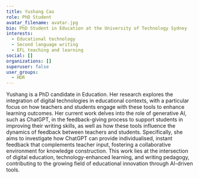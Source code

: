 ```yaml
---
title: Yushang Cao
role: PhD Student
avatar_filename: avatar.jpg
bio: PhD Student in Education at the University of Technology Sydney
interests:
  - Educational technology
  - Second language writing
  - EFL teaching and learning
social: []
organizations: []
superuser: false
user_groups:
  - HDR
---
```

Yushang is a PhD candidate in Education. Her research explores the integration of digital technologies in educational contexts, with a particular focus on how teachers and students engage with these tools to enhance learning outcomes. Her current work delves into the role of generative AI, such as ChatGPT, in the feedback-giving process to support students in improving their writing skills, as well as how these tools influence the dynamics of feedback between teachers and students. Specifically, she aims to investigate how ChatGPT can provide individualised, instant feedback that complements teacher input, fostering a collaborative environment for knowledge construction. This work lies at the intersection of digital education, technology-enhanced learning, and writing pedagogy, contributing to the growing field of educational innovation through AI-driven tools.
